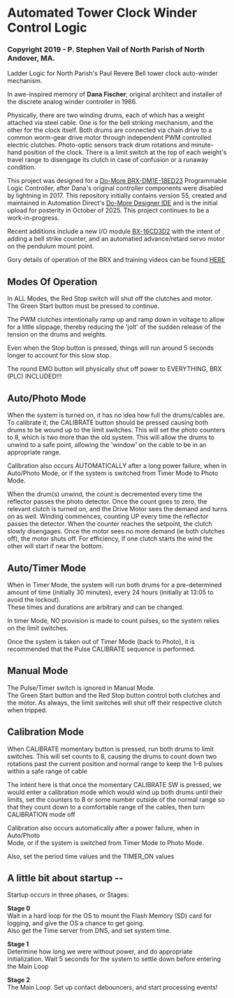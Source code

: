 # Automated Tower Clock Winder Control Logic
### Copyright 2019 - P. Stephen Vail of North Parish of North Andover, MA.

Ladder Logic for North Parish's Paul Revere Bell tower clock auto-winder mechanism.<br>

In awe-inspired memory of **Dana Fischer**; original architect and installer of the discrete analog winder controller in 1986.

Physically, there are two winding drums, each of which has a weight attached via steel cable.  One is for the bell striking mechanism, and the other for the clock itself.  Both drums are connected via chain drive to a common worm-gear drive motor through independent PWM controlled electric clutches. Photo-optic sensors track drum rotations and minute-hand position of the clock.  There is a limit switch at the top of each weight's travel range to disengage its clutch in case of confusion or a runaway condition. 

This project was designed for a [Do-More BRX-DM1E-18ED23](<https://www.automationdirect.com/adc/shopping/catalog/programmable_controllers/brx_plcs_(stackable_micro_brick)/plcs_-a-_cpus/bx-dm1e-18ed23>) Programmable Logic Controller, after Dana's original controller components were disabled by lightning in 2017. 
This repository initially contains version 55, created and maintained in Automation Direct's [Do-More Designer IDE](<https://www.automationdirect.com/support/software-downloads?itemcode=Do-more%20Designer>) and is the initial upload for posterity in October of 2025. This project continues to be a work-in-progress.<br>

Recent additions include a new I/O module [BX-16CD3D2](https://www.automationdirect.com/adc/shopping/catalog/programmable_controllers/brx_plcs_(stackable_micro_brick)/dc_i-z-o/bx-16cd3d2)
 with the intent of adding a bell strike counter, and an automatied advance/retard servo motor on the pendulum mount point. 

Gory details of operation of the BRX and training videos can be found [HERE](https://accautomation.ca/brx-plc-analog-io-system-configuration/)


## Modes Of Operation

  In ALL Modes, the Red Stop switch will shut off the clutches and motor.  
     The Green Start button must be pressed to continue.

  The PWM clutches intentionally ramp up and ramp down in voltage to allow for a little
     slippage, thereby reducing the 'jolt' of the sudden release of the tension on the 
     drums and weights.

  Even when the Stop button is pressed, things will run around 5 seconds longer 
     to account for this slow stop.  
    
  The round EMO button will physically shut off power to EVERYTHING, BRX (PLC) INCLUDED!!!


## Auto/Photo Mode

  When the system is turned on, it has no idea how full the drums/cables are.
      To calibrate it, the CALIBRATE button should be pressed causing both drums 
      to be wound up to the limit switches. This will set the photo counters to 8, 
      which is two more than the old system.  This will allow the drums to unwind to a 
      safe point, allowing the 'window' on the cable to be in an appropriate range.

  Calibration also occurs AUTOMATICALLY after a long power failure, when in 
      Auto/Photo Mode, or if the system is switched from Timer Mode to Photo Mode.

  When the drum(s) unwind, the count is decremented every time the reflector 
      passes the photo detector.  Once the count goes to zero, the relevant clutch is 
      turned on, and the Drive Motor sees the demand and turns on as well. 
      Winding commences, counting UP every time the reflector passes the detector.
      When the counter reaches the setpoint, the clutch slowly disengages.
      Once the motor sees no more demand (ie both clutches off),  the motor shuts off.
      For efficiency, if one clutch starts the wind the other will start if near the bottom.


## Auto/Timer Mode

  When in Timer Mode, the system will run both drums for a pre-determined amount 
      of time (initially 30 minutes), every 24 hours (initially at 13:05 to avoid the lockout).  
      These times and durations are arbitrary and can be changed.

  In timer Mode, NO provision is made to count pulses, so the system relies 
      on the limit switches.
     
  Once the system is taken out of Timer Mode (back to Photo), it is recommended
      that the Pulse CALIBRATE sequence is performed.


## Manual Mode

The Pulse/Timer switch is ignored in Manual Mode.  
  The Green Start button and the Red Stop button control both clutches and the 
      motor.
  As always, the limit switches will shut off their respective clutch when tripped.


## Calibration Mode

  When CALIBRATE momentary button is pressed, run both drums to limit switches.
    This will set counts to 8, causing the drums to count down two rotations past the 
    current position and normal range to keep the 1-6 pulses within a safe range of cable

  The intent here is that once the momentary CALIBRATE SW is pressed, we would
    enter a calibration mode which would wind up both drums until their  limits, set the
    counters to 8 or some number outside of the normal range so that they count down
    to a comfortable range of the cables, then turn CALIBRATION mode off

  Calibration also occurs automatically after a power failure, when in Auto/Photo  
    Mode, or if the system is switched from Timer Mode to Photo Mode.

  Also, set the period time values and the TIMER_ON values


 ## A little bit about startup --
 Startup occurs in three phases, or Stages:
 
  **Stage 0** <br>Wait in a hard loop for the OS to mount the Flash Memory (SD) card for logging, and give the OS a chance to get going.<br> Also get the Time server from DNS, and set system time.
  
  **Stage 1**  <br>Determine how long we were without power, and do appropriate initialization. Wait 5 seconds for the system to settle down before entering the Main Loop
    
  **Stage 2** <br>The Main Loop.  Set up contact debouncers, and start processing events!
  
